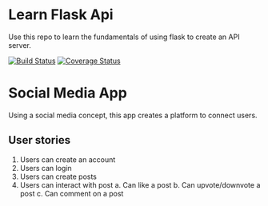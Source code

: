 # Learn Flask Api
Use this repo to learn the fundamentals of using flask to create an API server.

[![Build Status](https://travis-ci.org/ngenovictor/learn_flask_api2.svg?branch=master)](https://travis-ci.org/ngenovictor/learn_flask_api2) [![Coverage Status](https://coveralls.io/repos/github/ngenovictor/learn_flask_api2/badge.svg?branch=master)](https://coveralls.io/github/ngenovictor/learn_flask_api2?branch=master)
# Social Media App
Using a social media concept, this app creates a platform to connect users.

## User stories
1. Users can create an account
2. Users can login
3. Users can create posts
4. Users can interact with post
    a. Can like a post
    b. Can upvote/downvote a post
    c. Can comment on a post
